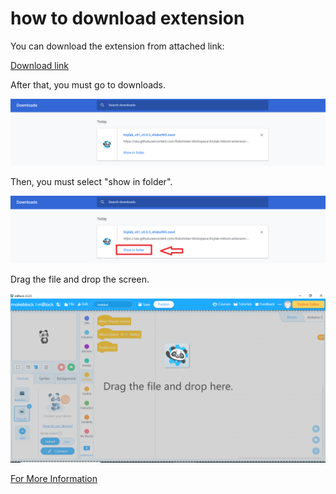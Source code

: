 # how to download extension

You can download the extension from attached link:

[Download  link](./tinylab_v01_v0.0.3_40aba905.mext)



After that, you must go to downloads.

![dowloads image](../_assets/dowloads.PNG)



Then, you must select "show in folder".

![show in folder image](../_assets/show_folder.png)



Drag the file and drop the screen.

![drag and drop image](../_assets/drag_drop.png)

[For More Information](https://github.com/Robotistan-Workspace/tinylab-mblock-extension-documentation/tree/main/doc)
